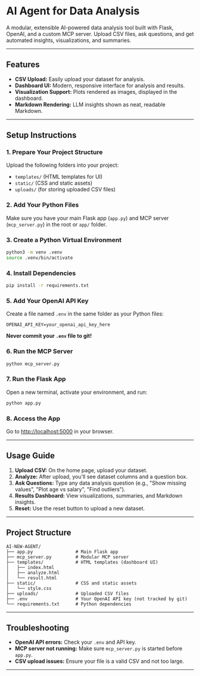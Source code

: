 # AI Agent for Data Analysis

A modular, extensible AI-powered data analysis tool built with Flask, OpenAI, and a custom MCP server. Upload CSV files, ask questions, and get automated insights, visualizations, and summaries.

---

## Features
- **CSV Upload:** Easily upload your dataset for analysis.
- **Dashboard UI:** Modern, responsive interface for analysis and results.
- **Visualization Support:** Plots rendered as images, displayed in the dashboard.
- **Markdown Rendering:** LLM insights shown as neat, readable Markdown.

---

## Setup Instructions

### 1. Prepare Your Project Structure
Upload the following folders into your project:
- `templates/` (HTML templates for UI)
- `static/` (CSS and static assets)
- `uploads/` (for storing uploaded CSV files)

### 2. Add Your Python Files
Make sure you have your main Flask app (`app.py`) and MCP server (`mcp_server.py`) in the root or `app/` folder.

### 3. Create a Python Virtual Environment
```sh
python3 -m venv .venv
source .venv/bin/activate
```

### 4. Install Dependencies
```sh
pip install -r requirements.txt
```

### 5. Add Your OpenAI API Key
Create a file named `.env` in the same folder as your Python files:
```
OPENAI_API_KEY=your_openai_api_key_here
```
**Never commit your `.env` file to git!**

### 6. Run the MCP Server
```sh
python mcp_server.py
```

### 7. Run the Flask App
Open a new terminal, activate your environment, and run:
```sh
python app.py
```

### 8. Access the App
Go to [http://localhost:5000](http://localhost:5000) in your browser.

---

## Usage Guide

1. **Upload CSV:** On the home page, upload your dataset.
2. **Analyze:** After upload, you'll see dataset columns and a question box.
3. **Ask Questions:** Type any data analysis question (e.g., "Show missing values", "Plot age vs salary", "Find outliers").
4. **Results Dashboard:** View visualizations, summaries, and Markdown insights.
5. **Reset:** Use the reset button to upload a new dataset.

---

## Project Structure
```
AI-NEW-AGENT/
├── app.py                # Main Flask app
├── mcp_server.py         # Modular MCP server
├── templates/            # HTML templates (dashboard UI)
│   ├── index.html
│   ├── analyze.html
│   └── result.html
├── static/               # CSS and static assets
│   └── style.css
├── uploads/              # Uploaded CSV files
├── .env                  # Your OpenAI API key (not tracked by git)
└── requirements.txt      # Python dependencies
```

---

## Troubleshooting
- **OpenAI API errors:** Check your `.env` and API key.
- **MCP server not running:** Make sure `mcp_server.py` is started before `app.py`.
- **CSV upload issues:** Ensure your file is a valid CSV and not too large.

---

